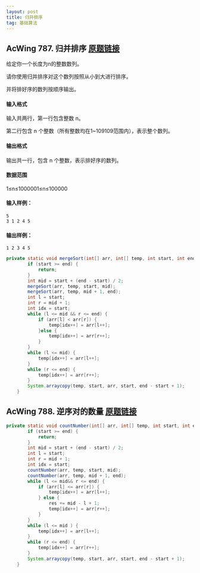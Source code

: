 ```yaml
---
layout: post
title: 归并排序
tag: 基础算法
---
```


## AcWing 787. 归并排序   [原题链接](https://www.acwing.com/problem/content/789/)

给定你一个长度为n的整数数列。

请你使用归并排序对这个数列按照从小到大进行排序。

并将排好序的数列按顺序输出。

#### 输入格式

输入共两行，第一行包含整数 n。

第二行包含 n 个整数（所有整数均在1~109109范围内），表示整个数列。

#### 输出格式

输出共一行，包含 n 个整数，表示排好序的数列。

#### 数据范围

1≤n≤1000001≤n≤100000

#### 输入样例：

```
5
3 1 2 4 5
```

#### 输出样例：

```
1 2 3 4 5
```

```java
private static void mergeSort(int[] arr, int[] temp, int start, int end) {
        if (start >= end) {
            return;
        }
        int mid = start + (end - start) / 2;
        mergeSort(arr, temp, start, mid);
        mergeSort(arr, temp, mid + 1, end);
        int l = start;
        int r = mid + 1;
        int idx = start;
        while (l <= mid && r <= end) {
            if (arr[l] < arr[r]) {
                temp[idx++] = arr[l++];
            }else {
                temp[idx++] = arr[r++];
            }
        }
        while (l <= mid) {
            temp[idx++] = arr[l++];
        }
        while (r <= end) {
            temp[idx++] = arr[r++];
        }
        System.arraycopy(temp, start, arr, start, end - start + 1);
    }
```

## AcWing 788. 逆序对的数量   [原题链接](https://www.acwing.com/problem/content/790/)

```java
private static void countNumber(int[] arr, int[] temp, int start, int end) {
        if (start >= end) {
            return;
        }
        int mid = start + (end - start) / 2;
        int l = start;
        int r = mid + 1;
        int idx = start;
        countNumber(arr, temp, start, mid);
        countNumber(arr, temp, mid + 1, end);
        while (l <= mid&& r <= end) {
            if (arr[l] <= arr[r]) {
                temp[idx++] = arr[l++];
            } else {
                res += mid - l + 1;
                temp[idx++] = arr[r++];
            }
        }
        while (l <= mid ) {
            temp[idx++] = arr[l++];
        }
        while (r <= end) {
            temp[idx++] = arr[r++];
        }
        System.arraycopy(temp, start, arr, start, end - start + 1);
    }
```

